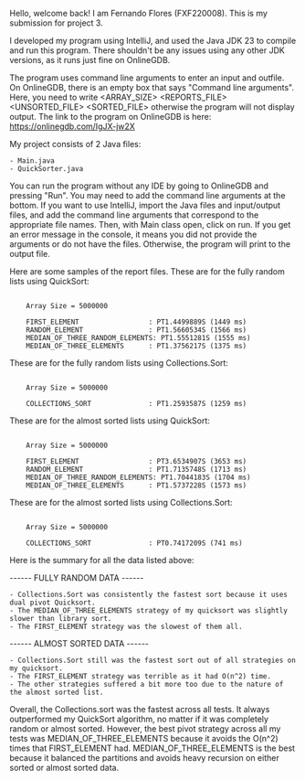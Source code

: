 Hello, welcome back! I am Fernando Flores (FXF220008). This is my submission for project 3.

I developed my program using IntelliJ, and used the Java JDK 23 to compile and run this program.
There shouldn't be any issues using any other JDK versions, as it runs just fine on OnlineGDB.

The program uses command line arguments to enter an input and outfile. On OnlineGDB, there is an
empty box that says "Command line arguments". Here, you need to write <ARRAY_SIZE> <REPORTS_FILE>
<UNSORTED_FILE> <SORTED_FILE> otherwise the program will not display output.
The link to the program on OnlineGDB is here: https://onlinegdb.com/IgJX-jw2X

My project consists of 2 Java files:

    - Main.java
    - QuickSorter.java

You can run the program without any IDE by going to OnlineGDB and pressing "Run". You may need to
add the command line arguments at the bottom. If you want to use IntelliJ, import the Java files
and input/output files, and add the command line arguments that correspond to the appropriate
file names. Then, with Main class open, click on run. If you get an error message in the console,
it means you did not provide the arguments or do not have the files. Otherwise, the program will
print to the output file.

Here are some samples of the report files. These are for the fully random lists using QuickSort:

~~~~~~~~~~~~~~~~~~~~~~~~~~~~~~~~~~~~~~~~~~~~~~~~~~~~~~~~~~~~~~~~~~~~~~~~~~~~~~~~~~~~~~~~~~~~~~~~~~~~~~~~~~~~~~~~~~

    Array Size = 5000000

    FIRST_ELEMENT                 : PT1.4499889S (1449 ms)
    RANDOM_ELEMENT                : PT1.5660534S (1566 ms)
    MEDIAN_OF_THREE_RANDOM_ELEMENTS: PT1.5551281S (1555 ms)
    MEDIAN_OF_THREE_ELEMENTS      : PT1.3756217S (1375 ms)

~~~~~~~~~~~~~~~~~~~~~~~~~~~~~~~~~~~~~~~~~~~~~~~~~~~~~~~~~~~~~~~~~~~~~~~~~~~~~~~~~~~~~~~~~~~~~~~~~~~~~~~~~~~~~~~~~~

These are for the fully random lists using Collections.Sort:

~~~~~~~~~~~~~~~~~~~~~~~~~~~~~~~~~~~~~~~~~~~~~~~~~~~~~~~~~~~~~~~~~~~~~~~~~~~~~~~~~~~~~~~~~~~~~~~~~~~~~~~~~~~~~~~~~~

    Array Size = 5000000

    COLLECTIONS_SORT              : PT1.2593587S (1259 ms)

~~~~~~~~~~~~~~~~~~~~~~~~~~~~~~~~~~~~~~~~~~~~~~~~~~~~~~~~~~~~~~~~~~~~~~~~~~~~~~~~~~~~~~~~~~~~~~~~~~~~~~~~~~~~~~~~~~

These are for the almost sorted lists using QuickSort:

~~~~~~~~~~~~~~~~~~~~~~~~~~~~~~~~~~~~~~~~~~~~~~~~~~~~~~~~~~~~~~~~~~~~~~~~~~~~~~~~~~~~~~~~~~~~~~~~~~~~~~~~~~~~~~~~~~

    Array Size = 5000000

    FIRST_ELEMENT                 : PT3.6534907S (3653 ms)
    RANDOM_ELEMENT                : PT1.7135748S (1713 ms)
    MEDIAN_OF_THREE_RANDOM_ELEMENTS: PT1.7044183S (1704 ms)
    MEDIAN_OF_THREE_ELEMENTS      : PT1.5737228S (1573 ms)

~~~~~~~~~~~~~~~~~~~~~~~~~~~~~~~~~~~~~~~~~~~~~~~~~~~~~~~~~~~~~~~~~~~~~~~~~~~~~~~~~~~~~~~~~~~~~~~~~~~~~~~~~~~~~~~~~~

These are for the almost sorted lists using Collections.Sort:

~~~~~~~~~~~~~~~~~~~~~~~~~~~~~~~~~~~~~~~~~~~~~~~~~~~~~~~~~~~~~~~~~~~~~~~~~~~~~~~~~~~~~~~~~~~~~~~~~~~~~~~~~~~~~~~~~~

    Array Size = 5000000

    COLLECTIONS_SORT              : PT0.7417209S (741 ms)

~~~~~~~~~~~~~~~~~~~~~~~~~~~~~~~~~~~~~~~~~~~~~~~~~~~~~~~~~~~~~~~~~~~~~~~~~~~~~~~~~~~~~~~~~~~~~~~~~~~~~~~~~~~~~~~~~~

Here is the summary for all the data listed above:

------ FULLY RANDOM DATA ------

    - Collections.Sort was consistently the fastest sort because it uses dual pivot Quicksort.
    - The MEDIAN_OF_THREE_ELEMENTS strategy of my quicksort was slightly slower than library sort.
    - The FIRST_ELEMENT strategy was the slowest of them all.

------ ALMOST SORTED DATA ------

    - Collections.Sort still was the fastest sort out of all strategies on my quicksort.
    - The FIRST_ELEMENT strategy was terrible as it had O(n^2) time.
    - The other strategies suffered a bit more too due to the nature of the almost sorted list.

Overall, the Collections.sort was the fastest across all tests. It always outperformed my QuickSort
algorithm, no matter if it was completely random or almost sorted. However, the best pivot strategy
across all my tests was MEDIAN_OF_THREE_ELEMENTS because it avoids the O(n^2) times that FIRST_ELEMENT
had. MEDIAN_OF_THREE_ELEMENTS is the best because it balanced the partitions and avoids heavy recursion
on either sorted or almost sorted data.
